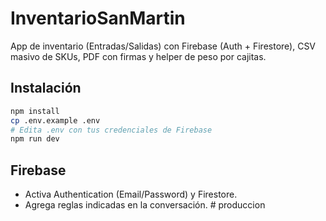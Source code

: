 # InventarioSanMartin

App de inventario (Entradas/Salidas) con Firebase (Auth + Firestore), CSV masivo de SKUs, PDF con firmas y helper de peso por cajitas.

## Instalación
```bash
npm install
cp .env.example .env
# Edita .env con tus credenciales de Firebase
npm run dev
```

## Firebase
- Activa Authentication (Email/Password) y Firestore.
- Agrega reglas indicadas en la conversación.
#   p r o d u c c i o n  
 